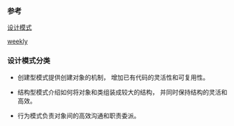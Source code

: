 ### 参考

[设计模式](https://refactoringguru.cn/design-patterns/catalog)

[weekly](https://github.com/ascoders/weekly/blob/master/%E8%AE%BE%E8%AE%A1%E6%A8%A1%E5%BC%8F/167.%E7%B2%BE%E8%AF%BB%E3%80%8A%E8%AE%BE%E8%AE%A1%E6%A8%A1%E5%BC%8F%20-%20Abstract%20Factory%20%E6%8A%BD%E8%B1%A1%E5%B7%A5%E5%8E%82%E3%80%8B.md)

### 设计模式分类

- 创建型模式提供创建对象的机制， 增加已有代码的灵活性和可复用性。

- 结构型模式介绍如何将对象和类组装成较大的结构， 并同时保持结构的灵活和高效。

- 行为模式负责对象间的高效沟通和职责委派。
